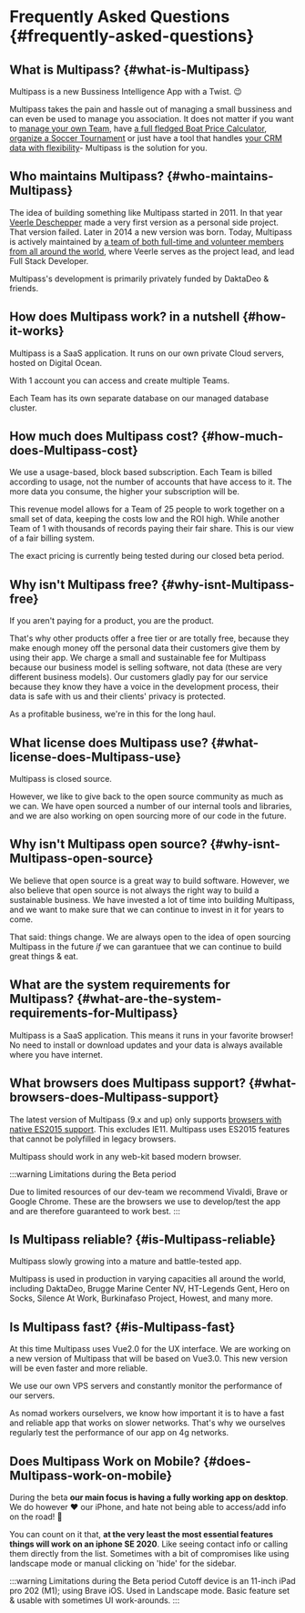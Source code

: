 # Frequently Asked Questions {#frequently-asked-questions}

## What is Multipass? {#what-is-Multipass}
Multipass is a new Bussiness Intelligence App with a Twist. 😉

Multipass takes the pain and hassle out of managing a small bussiness and can even be used to manage you association. It does not matter if you want to [manage your own Team](/guide/apps/humans/introduction), have [a full fledged Boat Price Calculator](/guide/apps/sales/cpq.md), [organize a Soccer Tournament](/guide/apps/tournaments/introduction) or just have a tool that handles [your CRM data with flexibility](/guide/apps/contacts/introduction)- Multipass is the solution for you.


## Who maintains Multipass? {#who-maintains-Multipass}

The idea of building something like Multipass started in 2011. In that year [Veerle Deschepper](https://gompje.be) made a very first version as a personal side project. That version failed. Later in 2014 a new version was born. Today, Multipass is actively maintained by [a team of both full-time and volunteer members from all around the world](/about/team), where Veerle serves as the project lead, and lead Full Stack Developer.

Multipass's development is primarily privately funded by DaktaDeo & friends.

## How does Multipass work? in a nutshell {#how-it-works}

Multipass is a SaaS application. It runs on our own private Cloud servers, hosted on Digital Ocean.

With 1 account you can access and create multiple Teams.

Each Team has its own separate database on our managed database cluster.


## How much does Multipass cost? {#how-much-does-Multipass-cost}
We use a usage-based, block based subscription. Each Team is billed according to usage, not the number of accounts that have access to it. The more data you consume, the higher your subscription will be.

This revenue model allows for a Team of 25 people to work together on a small set of data, keeping the costs low and the ROI high. While another Team of 1 with thousands of records paying their fair share. This is our view of a fair billing system.

The exact pricing is currently being tested during our closed beta period.

## Why isn't Multipass free? {#why-isnt-Multipass-free}
If you aren't paying for a product, you are the product. 

That's why other products offer a free tier or are totally free, because they make enough money off the personal data their customers give them by using their app. We charge a small and sustainable fee for Multipass because our business model is selling software, not data (these are very different business models). Our customers gladly pay for our service because they know they have a voice in the development process, their data is safe with us and their clients' privacy is protected. 

As a profitable business, we're in this for the long haul.

## What license does Multipass use? {#what-license-does-Multipass-use}

Multipass is closed source.

However, we like to give back to the open source community as much as we can. We have open sourced a number of our internal tools and libraries, and we are also working on open sourcing more of our code in the future.

## Why isn't Multipass open source? {#why-isnt-Multipass-open-source}

We believe that open source is a great way to build software. However, we also believe that open source is not always the right way to build a sustainable business. We have invested a lot of time into building Multipass, and we want to make sure that we can continue to invest in it for years to come.

That said: things change. We are always open to the idea of open sourcing Multipass in the future _if_ we can garantuee that we can continue to build great things & eat. 

## What are the system requirements for Multipass? {#what-are-the-system-requirements-for-Multipass}
Multipass is a SaaS application. This means it runs in your favorite browser! No need to install or download updates and your data is always available where you have internet.

## What browsers does Multipass support? {#what-browsers-does-Multipass-support}

The latest version of Multipass (9.x and up) only supports [browsers with native ES2015 support](https://caniuse.com/es6). This excludes IE11. Multipass uses ES2015 features that cannot be polyfilled in legacy browsers.

Multipass should work in any web-kit based modern browser.

:::warning Limitations during the Beta period

Due to limited resources of our dev-team we recommend Vivaldi, Brave or Google Chrome. These are the browsers we use to develop/test the app and are therefore guaranteed to work best.
:::

## Is Multipass reliable? {#is-Multipass-reliable}

Multipass slowly growing into a mature and battle-tested app. 

Multipass is used in production in varying capacities all around the world, including DaktaDeo, Brugge Marine Center NV, HT-Legends Gent, Hero on Socks, Silence At Work, Burkinafaso Project, Howest,  and many more.

## Is Multipass fast? {#is-Multipass-fast}

At this time Multipass uses Vue2.0 for the UX interface. We are working on a new version of Multipass that will be based on Vue3.0. This new version will be even faster and more reliable.

We use our own VPS servers and constantly monitor the performance of our servers.

As nomad workers ourselvers, we know how important it is to have a fast and reliable app that works on slower networks. That's why we ourselves regularly test the performance of our app on 4g networks. 

## Does Multipass Work on Mobile? {#does-Multipass-work-on-mobile}
During the beta **our main focus is having a fully working app on desktop**. We do however ❤ our iPhone, and hate not being able to access/add info on the road! 🌲

You can count on it that, **at the very least the most essential features things will work on an iphone SE 2020**. Like seeing contact info or calling them directly from the list. Sometimes with a bit of compromises like using landscape mode or manual clicking on 'hide' for the sidebar.

:::warning Limitations during the Beta period
Cutoff device is an 11-inch iPad pro 202 (M1); using Brave iOS. Used in Landscape mode. Basic feature set & usable with sometimes UI work-arounds.
:::
